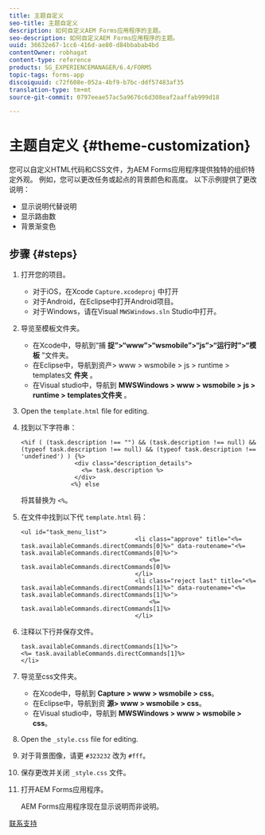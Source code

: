 ```yaml
---
title: 主题自定义
seo-title: 主题自定义
description: 如何自定义AEM Forms应用程序的主题。
seo-description: 如何自定义AEM Forms应用程序的主题。
uuid: 36632e67-1cc6-416d-ae80-d84bbabab4bd
contentOwner: robhagat
content-type: reference
products: SG_EXPERIENCEMANAGER/6.4/FORMS
topic-tags: forms-app
discoiquuid: c72f608e-052a-4bf9-b7bc-ddf57483af35
translation-type: tm+mt
source-git-commit: 0797eeae57ac5a9676c6d308eaf2aaffab999d18

---
```



# 主题自定义 {#theme-customization}

您可以自定义HTML代码和CSS文件，为AEM Forms应用程序提供独特的组织特定外观。 例如，您可以更改任务或起点的背景颜色和高度。 以下示例提供了更改说明：

* 显示说明代替说明
* 显示路由数
* 背景渐变色

## 步骤 {#steps}

1. 打开您的项目。

   * 对于iOS，在Xcode `Capture.xcodeproj` 中打开
   * 对于Android，在Eclipse中打开Android项目。
   * 对于Windows，请在Visual `MWSWindows.sln` Studio中打开。

1. 导览至模板文件夹。

   * 在Xcode中，导航到“捕 **捉”>“www”>“wsmobile”>“js”>“运行时”>“模板** ”文件夹。
   * 在Eclipse中，导航到资产> www > wsmobile > js > runtime > templates文 **件夹** 。
   * 在Visual studio中，导航到 **MWSWindows > www > wsmobile > js > runtime > templates文件夹** 。

1. Open the `template.html` file for editing.
1. 找到以下字符串：

   ```
   <%if ( (task.description !== "") && (task.description !== null) && (typeof task.description !== null) && (typeof task.description !== 'undefined') ) {%>
                  <div class="description_details">
                    <%= task.description %>
                  </div>
                 <%} else 
   ```

   将其替换为 `<%`。

1. 在文件中找到以下代 `template.html` 码：

   ```
   <ul id="task_menu_list">
                                   <li class="approve" title="<%= task.availableCommands.directCommands[0]%>" data-routename="<%= task.availableCommands.directCommands[0]%>">
                                       <%= task.availableCommands.directCommands[0]%>
                                   </li>
                                   <li class="reject last" title="<%= task.availableCommands.directCommands[1]%>" data-routename="<%= task.availableCommands.directCommands[1]%>">
                                       <%= task.availableCommands.directCommands[1]%>
                                   </li>
   ```

1. 注释以下行并保存文件。

   ```
   task.availableCommands.directCommands[1]%>">
   <%= task.availableCommands.directCommands[1]%>
   </li>
   ```

1. 导览至css文件夹。

   * 在Xcode中，导航到 **Capture > www > wsmobile > css**。
   * 在Eclipse中，导航到资 **源> www > wsmobile > css**。
   * 在Visual studio中，导航到 **MWSWindows > www > wsmobile > css**。

1. Open the `_style.css` file for editing.
1. 对于背景图像，请更 `#323232` 改为 `#fff`。
1. 保存更改并关闭 `_style.css` 文件。
1. 打开AEM Forms应用程序。

   AEM Forms应用程序现在显示说明而非说明。

[联系支持](https://www.adobe.com/account/sign-in.supportportal.html)
